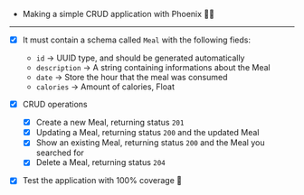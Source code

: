 - Making a simple CRUD application with Phoenix 🥷🏻

---

- [x]  It must contain a schema called `Meal` with the following fieds:
    - `id` → UUID type, and should be generated automatically
    - `description` → A string containing informations about the Meal
    - `date` → Store the hour that the meal was consumed
    - `calories` → Amount of calories, Float

- [x]  CRUD operations
    - [x]  Create a new Meal, returning status `201`
    - [x]  Updating a Meal, returning status `200` and the updated Meal
    - [x]  Show an existing Meal, returning status `200` and the Meal you searched for
    - [x]  Delete a Meal, returning status `204`

- [x]  Test the application with 100% coverage 🧪